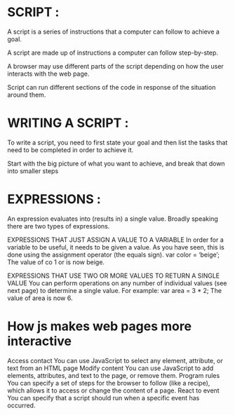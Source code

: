 # SCRIPT :
A script is a series of instructions that a computer can follow to achieve a goal.

A script are made up of instructions a computer can follow step-by-step.

A browser may use different parts of the script depending on how the user interacts with the web page.

Script can run different sections of the code in response of the situation around them.

# WRITING A SCRIPT :

To write a script, you need to first state your goal and then list the tasks that need to be completed in order to achieve it.

Start with the big picture of what you want to achieve, and break that down into smaller steps

# EXPRESSIONS :
An expression evaluates into (results in) a single value. Broadly speaking there are two types of expressions.

EXPRESSIONS THAT JUST ASSIGN A VALUE TO A VARIABLE In order for a variable to be useful, it needs to be given a value. As you have seen, this is done using the assignment operator (the equals sign). var color = ‘beige’; The value of co 1 or is now beige.

EXPRESSIONS THAT USE TWO OR MORE VALUES TO RETURN A SINGLE VALUE You can perform operations on any number of individual values (see next page) to determine a single value. For example: var area = 3 * 2; The value of area is now 6.
# How js makes web pages more interactive
Access contact
You can use JavaScript to select any element, attribute, or text from an HTML page
Modify content
You can use JavaScript to add elements, attributes, and text to the page, or remove them.
Program rules
You can specify a set of steps for the browser to follow (like a recipe), which allows it to access or change the content of a page.
React to event
You can specify that a script should run when a specific event has occurred.